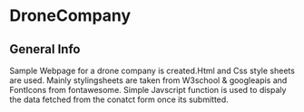 # DroneCompany
## General Info
Sample Webpage for a drone company is created.Html and Css style sheets are used. 
Mainly stylingsheets are taken from W3school & googleapis and FontIcons from fontawesome.
Simple Javscript function is used to dispaly the data fetched from the conatct form once its submitted.
